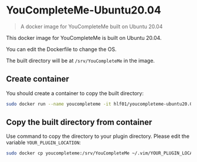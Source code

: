 # YouCompleteMe-Ubuntu20.04
> A docker image for YouCompleteMe built on Ubuntu 20.04

This docker image for YouCompleteMe is built on Ubuntu 20.04.

You can edit the Dockerfile to change the OS.

The built directory will be at `/srv/YouCompleteMe` in the image.

## Create container
You should create a container to copy the built directory:
```sh
sudo docker run --name youcompleteme -it hlf01/youcompleteme-ubuntu20.04
```

## Copy the built directory from container
Use command to copy the directory to your plugin directory.
Please edit the variable `YOUR_PLUGIN_LOCATION`:
```sh
sudo docker cp youcompleteme:/srv/YouCompleteMe ~/.vim/YOUR_PLUGIN_LOCATION/YouCompleteMe
```

